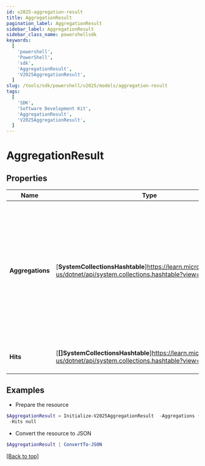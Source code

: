 ```yaml
---
id: v2025-aggregation-result
title: AggregationResult
pagination_label: AggregationResult
sidebar_label: AggregationResult
sidebar_class_name: powershellsdk
keywords:
  [
    'powershell',
    'PowerShell',
    'sdk',
    'AggregationResult',
    'V2025AggregationResult',
  ]
slug: /tools/sdk/powershell/v2025/models/aggregation-result
tags:
  [
    'SDK',
    'Software Development Kit',
    'AggregationResult',
    'V2025AggregationResult',
  ]
---
```


# AggregationResult

## Properties

| Name | Type | Description | Notes |
| --- | --- | --- | --- |
| **Aggregations** | [**SystemCollectionsHashtable**]https://learn.microsoft.com/en-us/dotnet/api/system.collections.hashtable?view=net-9.0 | The document containing the results of the aggregation. This document is controlled by Elasticsearch and depends on the type of aggregation query that is run. See Elasticsearch [Aggregations](https://www.elastic.co/guide/en/elasticsearch/reference/5.2/search-aggregations.html) documentation for information. | [optional] |
| **Hits** | [**[]SystemCollectionsHashtable**]https://learn.microsoft.com/en-us/dotnet/api/system.collections.hashtable?view=net-9.0 | The results of the aggregation search query. | [optional] |

## Examples

- Prepare the resource

```powershell
$AggregationResult = Initialize-V2025AggregationResult  -Aggregations {Identity Locations={buckets=[{key=Austin, doc_count=109}, {key=London, doc_count=64}, {key=San Jose, doc_count=27}, {key=Brussels, doc_count=26}, {key=Sao Paulo, doc_count=24}, {key=Munich, doc_count=23}, {key=Singapore, doc_count=22}, {key=Tokyo, doc_count=20}, {key=Taipei, doc_count=16}]}} `
 -Hits null
```

- Convert the resource to JSON

```powershell
$AggregationResult | ConvertTo-JSON
```

[[Back to top]](#)
